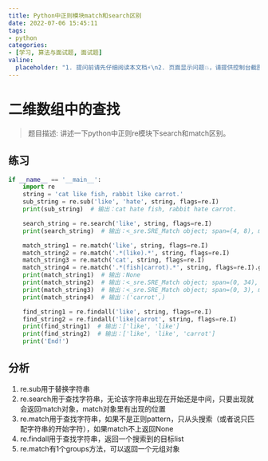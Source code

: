 ```yaml
---
title: Python中正则模块match和search区别
date: 2022-07-06 15:45:11
tags:
- python
categories:
- [学习, 算法与面试题, 面试题]
valine:
  placeholder: "1. 提问前请先仔细阅读本文档⚡\n2. 页面显示问题💥，请提供控制台截图📸或者您的测试网址\n3. 其他任何报错💣，请提供详细描述和截图📸，祝食用愉快💪"
---
```


# 二维数组中的查找

> 题目描述: 讲述一下python中正则re模块下search和match区别。

## 练习

```python
if __name__ == '__main__':
    import re
    string = 'cat like fish, rabbit like carrot.'
    sub_string = re.sub('like', 'hate', string, flags=re.I)
    print(sub_string)  # 输出：cat hate fish, rabbit hate carrot.

    search_string = re.search('like', string, flags=re.I)
    print(search_string)  # 输出：<_sre.SRE_Match object; span=(4, 8), match='like'>

    match_string1 = re.match('like', string, flags=re.I)
    match_string2 = re.match('.*(like).*', string, flags=re.I)
    match_string3 = re.match('cat', string, flags=re.I)
    match_string4 = re.match('.*(fish|carrot).*', string, flags=re.I).groups()
    print(match_string1)  # 输出：None
    print(match_string2)  # 输出：<_sre.SRE_Match object; span=(0, 34), match='cat like fish, rabbit like carrot.'>
    print(match_string3)  # 输出：<_sre.SRE_Match object; span=(0, 3), match='cat'>
    print(match_string4)  # 输出：('carrot',)

    find_string1 = re.findall('like', string, flags=re.I)
    find_string2 = re.findall('like|carrot', string, flags=re.I)
    print(find_string1)  # 输出：['like', 'like']
    print(find_string2)  # 输出：['like', 'like', 'carrot']
    print('End!')
```

## 分析

1. re.sub用于替换字符串
2. re.search用于查找字符串，无论该字符串出现在开始还是中间，只要出现就会返回match对象，match对象里有出现的位置
3. re.match用于查找字符串，如果不是正则pattern，只从头搜索（或者说只匹配字符串的开始字符），如果match不上返回None
4. re.findall用于查找字符串，返回一个搜索到的目标list
5. re.match有1个groups方法，可以返回一个元组对象
